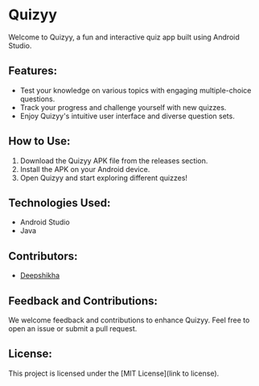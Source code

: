 # Quizyy

Welcome to Quizyy, a fun and interactive quiz app built using Android Studio.

## Features:
- Test your knowledge on various topics with engaging multiple-choice questions.
- Track your progress and challenge yourself with new quizzes.
- Enjoy Quizyy's intuitive user interface and diverse question sets.

## How to Use:
1. Download the Quizyy APK file from the releases section.
2. Install the APK on your Android device.
3. Open Quizyy and start exploring different quizzes!

## Technologies Used:
- Android Studio
- Java

## Contributors:
- [Deepshikha](https://github.com/deepshikha2053)

## Feedback and Contributions:
We welcome feedback and contributions to enhance Quizyy. Feel free to open an issue or submit a pull request.

## License:
This project is licensed under the [MIT License](link to license).
